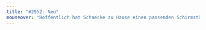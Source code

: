 ```yaml
---
title: "#2952: Neu"
mouseover: "Hoffentlich hat Schnecke zu Hause einen passenden Schirmständer."
---
```

